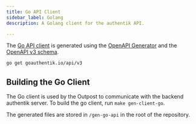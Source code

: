```yaml
---
title: Go API Client
sidebar_label: Golang
description: A Golang client for the authentik API.

---
```


The [Go API client](https://pkg.go.dev/goauthentik.io/api/v3) is generated using the [OpenAPI Generator](https://openapi-generator.tech/) and the [OpenAPI v3 schema](https://goauthentik.io/api/schema.yml).

```bash
go get goauthentik.io/api/v3
```

## Building the Go Client

The Go client is used by the Outpost to communicate with the backend authentik server. To build the go client, run `make gen-client-go`.

The generated files are stored in `/gen-go-api` in the root of the repository.
